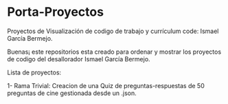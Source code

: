 # Porta-Proyectos
Proyectos de Visualización de codigo de trabajo y currículum code: Ismael García Bermejo.

Buenas¡ 
este repositorios esta creado para ordenar y mostrar los proyectos de codigo del desallorador Ismael García Bermejo.


Lista de proyectos:

1- Rama Trivial:
Creacion de una Quiz de preguntas-respuestas de 50 preguntas de cine gestionada desde un .json.
